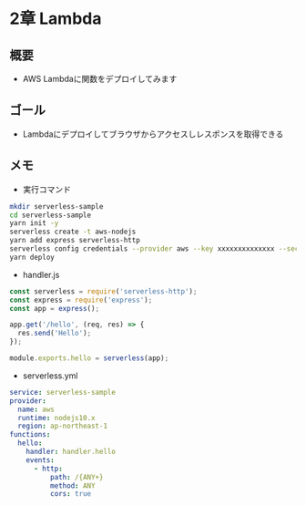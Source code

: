 # 2章 Lambda

## 概要

- AWS Lambdaに関数をデプロイしてみます

## ゴール

- Lambdaにデプロイしてブラウザからアクセスしレスポンスを取得できる

## メモ

- 実行コマンド

```bash
mkdir serverless-sample
cd serverless-sample
yarn init -y
serverless create -t aws-nodejs
yarn add express serverless-http
serverless config credentials --provider aws --key xxxxxxxxxxxxxx --secret xxxxxxxxxxxxxxxxxxxxxxxxxxxxx
yarn deploy
```

- handler.js

```js
const serverless = require('serverless-http');
const express = require('express');
const app = express();

app.get('/hello', (req, res) => {
  res.send('Hello');
});

module.exports.hello = serverless(app);
```

- serverless.yml

```yml
service: serverless-sample
provider:
  name: aws
  runtime: nodejs10.x
  region: ap-northeast-1
functions:
  hello:
    handler: handler.hello
    events:
      - http:
          path: /{ANY+}
          method: ANY
          cors: true
```

